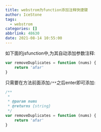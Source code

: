 ```yaml
---
title: webstrom为function添加注释快捷键
author: IceStone
tags:
  - webstrom
categories: []
abbrlink: 48630
date: 2021-08-14 10:55:00
---
```

如下面的jsfunction中,为其自动添加参数注释:
```javascript
var removeDuplicates = function (nums) {
    return 'afar'
}
```
只需要在方法前面添加`/**`之后enter即可添加:

```javascript
/**
 * 
 * @param nums
 * @returns {string}
 */
var removeDuplicates = function (nums) {
    return 'afar'
}
```
